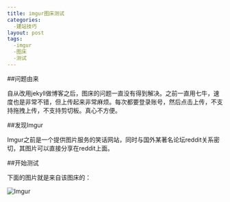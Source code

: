 ```yaml
---
title: imgur图床测试
categories:
  -建站技巧
layout: post
tags: 
  -imgur
  -图床
  -测试
---
```



##问题由来

自从改用jekyll做博客之后，图床的问题一直没有得到解决。之前一直用七牛，速度也是非常不错，但上传起来非常麻烦。每次都要登录账号，然后点击上传，不支持拖拽上传，不支持剪切板。真心不方便。

##发现Imgur

Imgur之前是一个提供图片服务的笑话网站，同时与国外某著名论坛reddit关系密切，其图片可以直接分享在reddit上面。

##开始测试

下面的图片就是来自该图床的：

![Imgur](http://i.imgur.com/3Sm0M8v.png)
